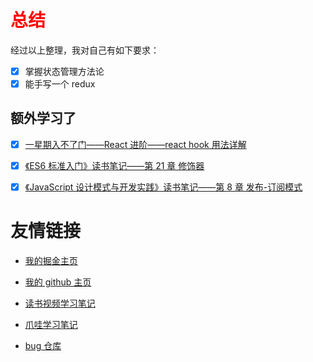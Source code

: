 



# <span style="color:red;">总结</span>

经过以上整理，我对自己有如下要求：

- [x] 掌握状态管理方法论
- [x] 能手写一个 redux

## 额外学习了

- [x] [一星期入不了门——React 进阶——react hook 用法详解](https://github.com/djsz3y/zhaowa-study-notes/blob/master/formal_lessons/react_0514_react-advanced-usage.md#react-hook-用法详解)

- [x] [《ES6 标准入门》读书笔记——第 21 章 修饰器](https://github.com/djsz3y/learning-notes/blob/master/book/es6-standards/README.md#第-21-章-修饰器)

- [x] [《JavaScript 设计模式与开发实践》读书笔记——第 8 章 发布-订阅模式](https://github.com/djsz3y/learning-notes/blob/master/book/javascript-design-pattern/README.md#第-8-章-发布-订阅模式)

# 友情链接

- [我的掘金主页](https://juejin.cn/user/1042768423037150)

- [我的 github 主页](https://github.com/djsz3y)

- [读书视频学习笔记](https://github.com/djsz3y/learning-notes)

- [爪哇学习笔记](https://github.com/djsz3y/zhaowa-study-notes)

- [bug 仓库](https://github.com/djsz3y/bug-repository)
